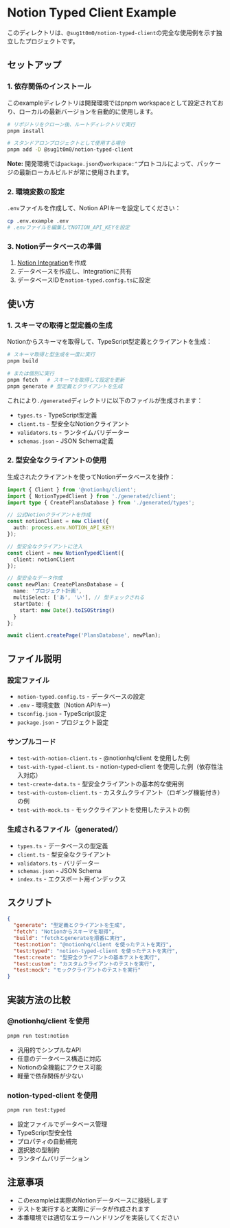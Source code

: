 # Notion Typed Client Example

このディレクトリは、`@sug1t0m0/notion-typed-client`の完全な使用例を示す独立したプロジェクトです。

## セットアップ

### 1. 依存関係のインストール

このexampleディレクトリは開発環境ではpnpm workspaceとして設定されており、ローカルの最新バージョンを自動的に使用します。

```bash
# リポジトリをクローン後、ルートディレクトリで実行
pnpm install

# スタンドアロンプロジェクトとして使用する場合
pnpm add -D @sug1t0m0/notion-typed-client
```

**Note:** 開発環境では`package.json`の`workspace:^`プロトコルによって、パッケージの最新ローカルビルドが常に使用されます。

### 2. 環境変数の設定

`.env`ファイルを作成して、Notion APIキーを設定してください：

```bash
cp .env.example .env
# .envファイルを編集してNOTION_API_KEYを設定
```

### 3. Notionデータベースの準備

1. [Notion Integration](https://www.notion.so/my-integrations)を作成
2. データベースを作成し、Integrationに共有
3. データベースIDを`notion-typed.config.ts`に設定

## 使い方

### 1. スキーマの取得と型定義の生成

Notionからスキーマを取得して、TypeScript型定義とクライアントを生成：

```bash
# スキーマ取得と型生成を一度に実行
pnpm build

# または個別に実行
pnpm fetch   # スキーマを取得して設定を更新
pnpm generate # 型定義とクライアントを生成
```

これにより`./generated`ディレクトリに以下のファイルが生成されます：
- `types.ts` - TypeScript型定義
- `client.ts` - 型安全なNotionクライアント
- `validators.ts` - ランタイムバリデーター
- `schemas.json` - JSON Schema定義

### 2. 型安全なクライアントの使用

生成されたクライアントを使ってNotionデータベースを操作：

```typescript
import { Client } from '@notionhq/client';
import { NotionTypedClient } from './generated/client';
import type { CreatePlansDatabase } from './generated/types';

// 公式Notionクライアントを作成
const notionClient = new Client({
  auth: process.env.NOTION_API_KEY!
});

// 型安全なクライアントに注入
const client = new NotionTypedClient({
  client: notionClient
});

// 型安全なデータ作成
const newPlan: CreatePlansDatabase = {
  name: 'プロジェクト計画',
  multiSelect: ['あ', 'い'], // 型チェックされる
  startDate: {
    start: new Date().toISOString()
  }
};

await client.createPage('PlansDatabase', newPlan);
```

## ファイル説明

### 設定ファイル
- `notion-typed.config.ts` - データベースの設定
- `.env` - 環境変数（Notion APIキー）
- `tsconfig.json` - TypeScript設定
- `package.json` - プロジェクト設定

### サンプルコード
- `test-with-notion-client.ts` - @notionhq/client を使用した例
- `test-with-typed-client.ts` - notion-typed-client を使用した例（依存性注入対応）
- `test-create-data.ts` - 型安全クライアントの基本的な使用例
- `test-with-custom-client.ts` - カスタムクライアント（ロギング機能付き）の例
- `test-with-mock.ts` - モッククライアントを使用したテストの例

### 生成されるファイル（generated/）
- `types.ts` - データベースの型定義
- `client.ts` - 型安全なクライアント
- `validators.ts` - バリデーター
- `schemas.json` - JSON Schema
- `index.ts` - エクスポート用インデックス

## スクリプト

```json
{
  "generate": "型定義とクライアントを生成",
  "fetch": "Notionからスキーマを取得",
  "build": "fetchとgenerateを順番に実行",
  "test:notion": "@notionhq/client を使ったテストを実行",
  "test:typed": "notion-typed-client を使ったテストを実行",
  "test:create": "型安全クライアントの基本テストを実行",
  "test:custom": "カスタムクライアントのテストを実行",
  "test:mock": "モッククライアントのテストを実行"
}
```

## 実装方法の比較

### @notionhq/client を使用
```bash
pnpm run test:notion
```
- 汎用的でシンプルなAPI
- 任意のデータベース構造に対応
- Notionの全機能にアクセス可能
- 軽量で依存関係が少ない

### notion-typed-client を使用  
```bash
pnpm run test:typed
```
- 設定ファイルでデータベース管理
- TypeScript型安全性
- プロパティの自動補完
- 選択肢の型制約
- ランタイムバリデーション

## 注意事項

- このexampleは実際のNotionデータベースに接続します
- テストを実行すると実際にデータが作成されます
- 本番環境では適切なエラーハンドリングを実装してください